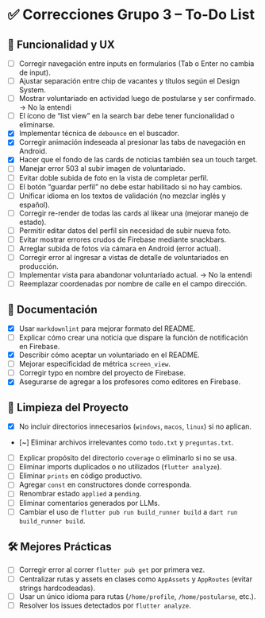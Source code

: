 # ✅ Correcciones Grupo 3 – To-Do List

## 🧪 Funcionalidad y UX
- [ ] Corregir navegación entre inputs en formularios (Tab o Enter no cambia de input).
- [ ] Ajustar separación entre chip de vacantes y títulos según el Design System.
- [ ] Mostrar voluntariado en actividad luego de postularse y ser confirmado. -> No la entendi
- [ ] El ícono de “list view” en la search bar debe tener funcionalidad o eliminarse.
- [x] Implementar técnica de `debounce` en el buscador.
- [x] Corregir animación indeseada al presionar las tabs de navegación en Android.
- [x] Hacer que el fondo de las cards de noticias también sea un touch target.
- [ ] Manejar error 503 al subir imagen de voluntariado.
- [ ] Evitar doble subida de foto en la vista de completar perfil.
- [ ] El botón “guardar perfil” no debe estar habilitado si no hay cambios.
- [ ] Unificar idioma en los textos de validación (no mezclar inglés y español).
- [ ] Corregir re-render de todas las cards al likear una (mejorar manejo de estado).
- [ ] Permitir editar datos del perfil sin necesidad de subir nueva foto.
- [ ] Evitar mostrar errores crudos de Firebase mediante snackbars.
- [ ] Arreglar subida de fotos vía cámara en Android (error actual).
- [ ] Corregir error al ingresar a vistas de detalle de voluntariados en producción.
- [ ] Implementar vista para abandonar voluntariado actual. -> No la entendi
- [ ] Reemplazar coordenadas por nombre de calle en el campo dirección.

## 🧾 Documentación
- [x] Usar `markdownlint` para mejorar formato del README.
- [ ] Explicar cómo crear una noticia que dispare la función de notificación en Firebase.
- [x] Describir cómo aceptar un voluntariado en el README.
- [ ] Mejorar especificidad de métrica `screen_view`.
- [ ] Corregir typo en nombre del proyecto de Firebase.
- [x] Asegurarse de agregar a los profesores como editores en Firebase.

## 🧹 Limpieza del Proyecto
- [x] No incluir directorios innecesarios (`windows`, `macos`, `linux`) si no aplican.
- [~] Eliminar archivos irrelevantes como `todo.txt` y `preguntas.txt`.
- [ ] Explicar propósito del directorio `coverage` o eliminarlo si no se usa.
- [ ] Eliminar imports duplicados o no utilizados (`flutter analyze`).
- [ ] Eliminar `prints` en código productivo.
- [ ] Agregar `const` en constructores donde corresponda.
- [ ] Renombrar estado `applied` a `pending`.
- [ ] Eliminar comentarios generados por LLMs.
- [ ] Cambiar el uso de `flutter pub run build_runner build` a `dart run build_runner build`.

## 🛠️ Mejores Prácticas
- [ ] Corregir error al correr `flutter pub get` por primera vez.
- [ ] Centralizar rutas y assets en clases como `AppAssets` y `AppRoutes` (evitar strings hardcodeadas).
- [ ] Usar un único idioma para rutas (`/home/profile`, `/home/postularse`, etc.).
- [ ] Resolver los issues detectados por `flutter analyze`.